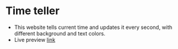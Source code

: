 # Time teller

- This website tells current time and updates it every second, with different background and text colors.
- Live preview [link](https://anantluthra.github.io/time-teller)

